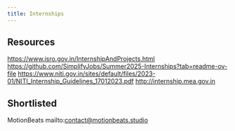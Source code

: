 ```yaml
---
title: Internships
---
```

## Resources
https://www.isro.gov.in/InternshipAndProjects.html
https://github.com/SimplifyJobs/Summer2025-Internships?tab=readme-ov-file
https://www.niti.gov.in/sites/default/files/2023-01/NITI_Internship_Guidelines_17012023.pdf
http://internship.mea.gov.in

## Shortlisted
MotionBeats mailto:contact@motionbeats.studio